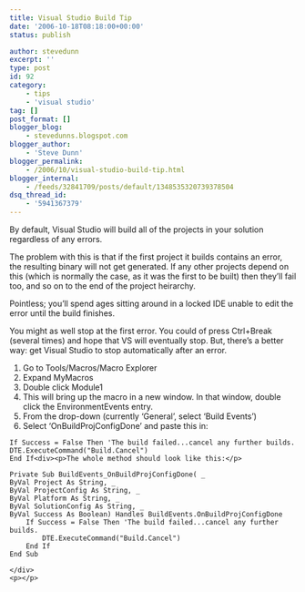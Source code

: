 ```yaml
---
title: Visual Studio Build Tip
date: '2006-10-18T08:18:00+00:00'
status: publish

author: stevedunn
excerpt: ''
type: post
id: 92
category:
    - tips
    - 'visual studio'
tag: []
post_format: []
blogger_blog:
    - stevedunns.blogspot.com
blogger_author:
    - 'Steve Dunn'
blogger_permalink:
    - /2006/10/visual-studio-build-tip.html
blogger_internal:
    - /feeds/32841709/posts/default/1348535320739378504
dsq_thread_id:
    - '5941367379'
---
```

By default, Visual Studio will build all of the projects in your solution regardless of any errors.

The problem with this is that if the first project it builds contains an error, the resulting binary will not get generated. If any other projects depend on this (which is normally the case, as it was the first to be built) then they’ll fail too, and so on to the end of the project heirarchy.

Pointless; you’ll spend ages sitting around in a locked IDE unable to edit the error until the build finishes.

You might as well stop at the first error. You could of press Ctrl+Break (several times) and hope that VS will eventually stop. But, there’s a better way: get Visual Studio to stop automatically after an error.

1. Go to Tools/Macros/Macro Explorer
2. Expand MyMacros
3. Double click Module1
4. This will bring up the macro in a new window. In that window, double click the EnvironmentEvents entry.
5. From the drop-down (currently ‘General’, select ‘Build Events’)
6. Select ‘OnBuildProjConfigDone’ and paste this in:

<span><span><span></span></span></span>

```
If Success = False Then 'The build failed...cancel any further builds.
DTE.ExecuteCommand("Build.Cancel")
End If<div><p>The whole method should look like this:</p>

Private Sub BuildEvents_OnBuildProjConfigDone( _  
ByVal Project As String, _ 
ByVal ProjectConfig As String, _ 
ByVal Platform As String, _ 
ByVal SolutionConfig As String, _ 
ByVal Success As Boolean) Handles BuildEvents.OnBuildProjConfigDone   
    If Success = False Then 'The build failed...cancel any further builds.     
        DTE.ExecuteCommand("Build.Cancel")   
    End If 
End Sub

</div>
<p></p>
```
